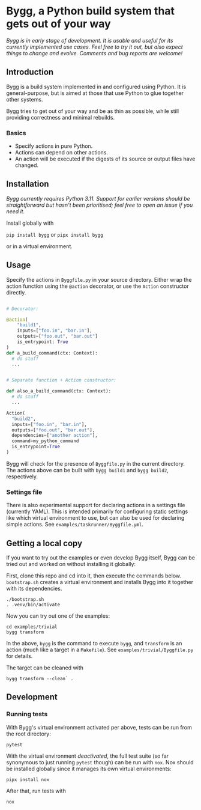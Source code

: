 # Bygg, a Python build system that gets out of your way

_Bygg is in early stage of development. It is usable and useful for its
currently implemented use cases. Feel free to try it out, but also expect
things to change and evolve. Comments and bug reports are welcome!_

## Introduction

Bygg is a build system implemented in and configured using Python. It is
general-purpose, but is aimed at those that use Python to glue together other
systems.

Bygg tries to get out of your way and be as thin as possible, while still
providing correctness and minimal rebuilds.

### Basics

- Specify actions in pure Python.
- Actions can depend on other actions.
- An action will be executed if the digests of its source or output files have
  changed.

## Installation

_Bygg currently requires Python 3.11. Support for earlier versions should be
straightforward but hasn't been prioritised; feel free to open an issue if you
need it._

Install globally with

`pip install bygg`
or
`pipx install bygg`

or in a virtual environment.

## Usage

Specify the actions in `Byggfile.py` in your source directory. Either wrap the
action function using the `@action` decorator, or use the `Action` constructor
directly.

```python

# Decorator:

@action(
    "build1",
    inputs=["foo.in", "bar.in"],
    outputs=["foo.out", "bar.out"]
    is_entrypoint: True
)
def a_build_command(ctx: Context):
  # do stuff
  ...


# Separate function + Action constructor:

def also_a_build_command(ctx: Context):
  # do stuff
  ...

Action(
  "build2",
  inputs=["foo.in", "bar.in"],
  outputs=["foo.out", "bar.out"],
  dependencies=["another action"],
  command=my_python_command
  is_entrypoint=True
)
```

Bygg will check for the presence of `Byggfile.py` in the current directory. The
actions above can be built with `bygg build1` and `bygg build2`, respectively.

### Settings file

There is also experimental support for declaring actions in a settings file
(currently YAML). This is intended primarily for configuring static settings
like which virtual environment to use, but can also be used for declaring
simple actions. See `examples/taskrunner/Byggfile.yml`.

## Getting a local copy

If you want to try out the examples or even develop Bygg itself, Bygg can be
tried out and worked on without installing it globally:

First, clone this repo and cd into it, then execute the commands below.
`bootstrap.sh` creates a virtual environment and installs Bygg into it together
with its dependencies.

```shell
./bootstrap.sh
. .venv/bin/activate
```

Now you can try out one of the examples:

```shell
cd examples/trivial
bygg transform
```

In the above, `bygg` is the command to execute `bygg`, and `transform` is an
action (much like a target in a `Makefile`). See `examples/trivial/Byggfile.py`
for details.

The target can be cleaned with

```shell
bygg transform --clean` .
```

## Development

### Running tests

With Bygg's virtual environment activated per above, tests can be run from the root directory:

```shell
pytest
```

With the virtual environment _deactivated_, the full test suite (so far
synonymous to just running `pytest` though) can be run with `nox`. Nox should
be installed globally since it manages its own virtual environments:

```shell
pipx install nox
```

After that, run tests with

```shell
nox
```
